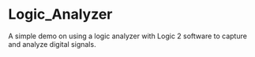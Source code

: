 # Logic_Analyzer
A simple demo on using a logic analyzer with Logic 2 software to capture and analyze digital signals.
